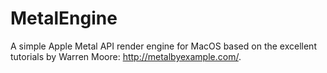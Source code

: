 # MetalEngine

A simple Apple Metal API render engine for MacOS based on the excellent tutorials by Warren Moore: http://metalbyexample.com/.
